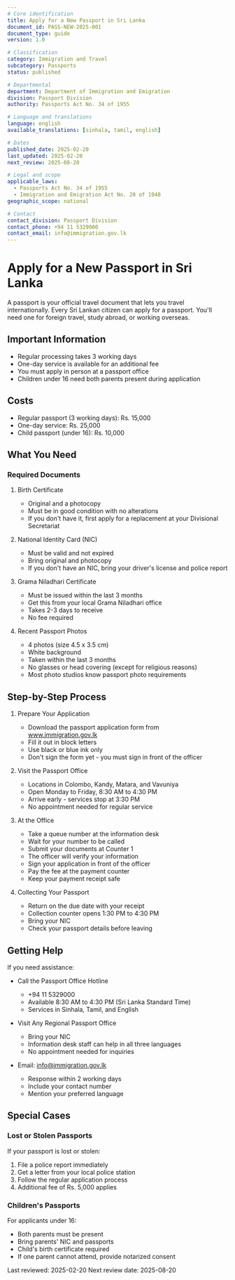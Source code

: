 ```yaml
---
# Core identification
title: Apply for a New Passport in Sri Lanka
document_id: PASS-NEW-2025-001
document_type: guide
version: 1.0

# Classification
category: Immigration and Travel
subcategory: Passports
status: published

# Departmental
department: Department of Immigration and Emigration
division: Passport Division
authority: Passports Act No. 34 of 1955

# Language and translations
language: english
available_translations: [sinhala, tamil, english]

# Dates
published_date: 2025-02-20
last_updated: 2025-02-20
next_review: 2025-08-20

# Legal and scope
applicable_laws: 
  - Passports Act No. 34 of 1955
  - Immigration and Emigration Act No. 20 of 1948
geographic_scope: national

# Contact
contact_division: Passport Division
contact_phone: +94 11 5329000
contact_email: info@immigration.gov.lk
---
```


# Apply for a New Passport in Sri Lanka

A passport is your official travel document that lets you travel internationally. Every Sri Lankan citizen can apply for a passport. You'll need one for foreign travel, study abroad, or working overseas.

## Important Information

- Regular processing takes 3 working days
- One-day service is available for an additional fee
- You must apply in person at a passport office
- Children under 16 need both parents present during application

## Costs
- Regular passport (3 working days): Rs. 15,000
- One-day service: Rs. 25,000
- Child passport (under 16): Rs. 10,000

## What You Need

### Required Documents
1. Birth Certificate
   - Original and a photocopy
   - Must be in good condition with no alterations
   - If you don't have it, first apply for a replacement at your Divisional Secretariat

2. National Identity Card (NIC)
   - Must be valid and not expired
   - Bring original and photocopy
   - If you don't have an NIC, bring your driver's license and police report

3. Grama Niladhari Certificate
   - Must be issued within the last 3 months
   - Get this from your local Grama Niladhari office
   - Takes 2-3 days to receive
   - No fee required

4. Recent Passport Photos
   - 4 photos (size 4.5 x 3.5 cm)
   - White background
   - Taken within the last 3 months
   - No glasses or head covering (except for religious reasons)
   - Most photo studios know passport photo requirements

## Step-by-Step Process

1. Prepare Your Application
   - Download the passport application form from www.immigration.gov.lk
   - Fill it out in block letters
   - Use black or blue ink only
   - Don't sign the form yet - you must sign in front of the officer

2. Visit the Passport Office
   - Locations in Colombo, Kandy, Matara, and Vavuniya
   - Open Monday to Friday, 8:30 AM to 4:30 PM
   - Arrive early - services stop at 3:30 PM
   - No appointment needed for regular service

3. At the Office
   - Take a queue number at the information desk
   - Wait for your number to be called
   - Submit your documents at Counter 1
   - The officer will verify your information
   - Sign your application in front of the officer
   - Pay the fee at the payment counter
   - Keep your payment receipt safe

4. Collecting Your Passport
   - Return on the due date with your receipt
   - Collection counter opens 1:30 PM to 4:30 PM
   - Bring your NIC
   - Check your passport details before leaving

## Getting Help

If you need assistance:

- Call the Passport Office Hotline
    - +94 11 5329000
    - Available 8:30 AM to 4:30 PM (Sri Lanka Standard Time)
    - Services in Sinhala, Tamil, and English
    
- Visit Any Regional Passport Office
    - Bring your NIC
    - Information desk staff can help in all three languages
    - No appointment needed for inquiries
    
- Email: info@immigration.gov.lk
    - Response within 2 working days
    - Include your contact number
    - Mention your preferred language

## Special Cases

### Lost or Stolen Passports
If your passport is lost or stolen:
1. File a police report immediately
2. Get a letter from your local police station
3. Follow the regular application process
4. Additional fee of Rs. 5,000 applies

### Children's Passports
For applicants under 16:
- Both parents must be present
- Bring parents' NIC and passports
- Child's birth certificate required
- If one parent cannot attend, provide notarized consent

Last reviewed: 2025-02-20
Next review date: 2025-08-20
